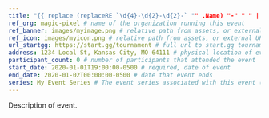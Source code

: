 ```yaml
---
title: "{{ replace (replaceRE `\d{4}-\d{2}-\d{2}-` "" .Name) "-" " " | title }}" # required
ref_org: magic-pixel # name of the organization running this event
ref_banner: images/myimage.png # relative path from assets, or external URL
ref_icon: images/myicon.png # relative path from assets, or external URL
url_startgg: https://start.gg/tournament # full url to start.gg tournament listing
address: 1234 Local St, Kansas City, MO 64111 # physical location of event
participant_count: 0 # number of participants that attended the event
start_date: 2020-01-01T19:00:00-0500 # required, date of event
end_date: 2020-01-02T00:00:00-0500 # date that event ends 
series: My Event Series # The event series associated with this event (e.g. Magic Pixel Weekly)
---
```


Description of event.

